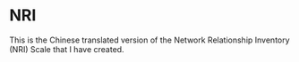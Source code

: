 # NRI
This is the Chinese translated version of the Network Relationship Inventory (NRI) Scale that I have created. 
